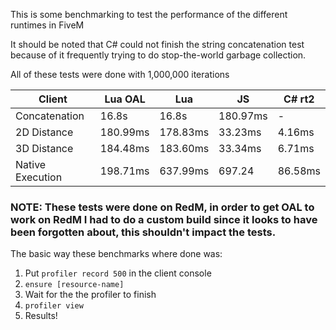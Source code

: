 This is some benchmarking to test the performance of the different runtimes in FiveM

It should be noted that C# could not finish the string concatenation test because of it frequently trying to do stop-the-world garbage collection.

All of these tests were done with 1,000,000 iterations

| Client | Lua OAL | Lua | JS | C# rt2 |
|--- | --- | --- | --- | ---|
| Concatenation | 16.8s  | 16.8s | 180.97ms | - |
| 2D Distance | 180.99ms  | 178.83ms  | 33.23ms | 4.16ms |
| 3D Distance | 184.48ms  | 183.60ms |  33.34ms | 6.71ms |
| Native Execution | 198.71ms | 637.99ms | 697.24 | 86.58ms |

### NOTE: These tests were done on RedM, in order to get OAL to work on RedM I had to do a custom build since it looks to have been forgotten about, this shouldn't impact the tests.

The basic way these benchmarks where done was:

1. Put `profiler record 500` in the client console
2. `ensure [resource-name]`
3. Wait for the the profiler to finish
4. `profiler view`
5. Results!
